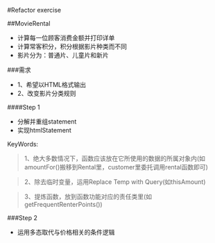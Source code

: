 #Refactor exercise

##MovieRental
* 计算每一位顾客消费金额并打印详单
* 计算常客积分，积分根据影片种类而不同
* 影片分为：普通片、儿童片和新片

###需求
* 1、希望以HTML格式输出
* 2、改变影片分类规则

####Step 1
* 分解并重组statement
* 实现htmlStatement

KeyWords:
>1、绝大多数情况下，函数应该放在它所使用的数据的所属对象内(如amountFor()搬移到Rental里，customer里委托调用rental函数即可)

>2、除去临时变量，运用Replace Temp with Query(如thisAmount)

>3、提炼函数，放到函数功能对应的责任类里(如getFrequentRenterPoints())


###Step 2
* 运用多态取代与价格相关的条件逻辑




